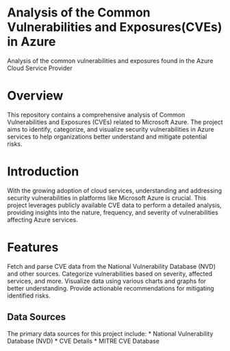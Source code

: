 # Analysis of the Common Vulnerabilities and Exposures(CVEs) in Azure
Analysis of the common vulnerabilities and exposures found in the Azure Cloud Service Provider

<h1>Overview</h1>
This repository contains a comprehensive analysis of Common Vulnerabilities and Exposures (CVEs) related to Microsoft Azure. The project aims to identify, categorize, and visualize security vulnerabilities in Azure services to help organizations better understand and mitigate potential risks.


<h1>Introduction</h1>
With the growing adoption of cloud services, understanding and addressing security vulnerabilities in platforms like Microsoft Azure is crucial. This project leverages publicly available CVE data to perform a detailed analysis, providing insights into the nature, frequency, and severity of vulnerabilities affecting Azure services.

<h1>Features</h1>
Fetch and parse CVE data from the National Vulnerability Database (NVD) and other sources.
Categorize vulnerabilities based on severity, affected services, and more.
Visualize data using various charts and graphs for better understanding.
Provide actionable recommendations for mitigating identified risks.
<h2>Data Sources</h2>
The primary data sources for this project include:
* National Vulnerability Database (NVD)
* CVE Details
* MITRE CVE Database
